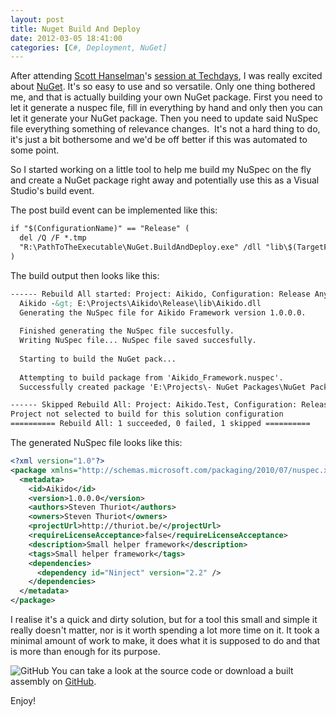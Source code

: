 ```yaml
---
layout: post
title: Nuget Build And Deploy
date: 2012-03-05 18:41:00
categories: [C#, Deployment, NuGet]
---
```


After attending [Scott Hanselman](http://www.hanselman.com)'s [session at Techdays](http://channel9.msdn.com/Events/TechDays/TechDays-2011-Belgium/KEY01), I was really excited about [NuGet](http://nuget.org/).  It's so easy to use and so versatile. Only one thing bothered me, and  that is actually building your own NuGet package. First you need to let  it generate a nuspec file, fill in everything by hand and only then you  can let it generate your NuGet package. Then you need to update said  NuSpec file everything something of relevance changes.  It's not a hard  thing to do, it's just a bit bothersome and we'd be off better if this  was automated to some point.

So I started working on a little tool to help me build my NuSpec on  the fly and create a NuGet package right away and potentially use this  as a Visual Studio's build event.

The post build event can be implemented like this:

```xml
if "$(ConfigurationName)" == "Release" (  
  del /Q /F *.tmp
  "R:\PathToTheExecutable\NuGet.BuildAndDeploy.exe" /dll "lib\$(TargetFileName)" /outputdir "$(TargetDir)\.." /projectUrl http://thuriot.be/ /tags Small helper framework /dependencies "Ninject 2.2"
)
```

The build output then looks like this:

```xml
------ Rebuild All started: Project: Aikido, Configuration: Release Any CPU ------
  Aikido -&gt; E:\Projects\Aikido\Release\lib\Aikido.dll
  Generating the NuSpec file for Aikido Framework version 1.0.0.0.
  
  Finished generating the NuSpec file succesfully.
  Writing NuSpec file... NuSpec file saved succesfully.
  
  Starting to build the NuGet pack...
  
  Attempting to build package from 'Aikido_Framework.nuspec'.
  Successfully created package 'E:\Projects\- NuGet Packages\NuGet Packages\Aikido_Framework.1.0.0.0.nupkg'.

------ Skipped Rebuild All: Project: Aikido.Test, Configuration: Release Any CPU ------
Project not selected to build for this solution configuration 
========== Rebuild All: 1 succeeded, 0 failed, 1 skipped ==========
```

The generated NuSpec file looks like this:

```xml
<?xml version="1.0"?>
<package xmlns="http://schemas.microsoft.com/packaging/2010/07/nuspec.xsd">
  <metadata>
    <id>Aikido</id>
    <version>1.0.0.0</version>
    <authors>Steven Thuriot</authors>
    <owners>Steven Thuriot</owners>
    <projectUrl>http://thuriot.be/</projectUrl>
    <requireLicenseAcceptance>false</requireLicenseAcceptance>
    <description>Small helper framework</description>
    <tags>Small helper framework</tags>
    <dependencies>
      <dependency id="Ninject" version="2.2" />
    </dependencies>
  </metadata>
</package>
```

I realise it's a quick and dirty solution, but for a tool this small and simple it really doesn't matter, nor is it worth spending a lot more time on it. It took a minimal amount of work to make, it does what it is supposed to do and that is more than enough for its purpose.

![GitHub](//cdn.thuriot.be/images/GithubIcon.png) You can take a look at the source code or download a built assembly on [GitHub](https://github.com/StevenThuriot/NuGet-Build-And-Deploy).

Enjoy!